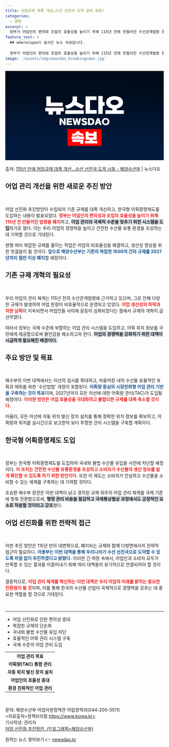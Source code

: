 ```yaml
---
title: 어업규제 대폭 개선…수산 선진국 도약 준비 완료!
categories:
  - 경제
excerpt: >
  정부가 어업인의 편의와 조업의 효율성을 높이기 위해 115년 전에 만들어진 수산관계법령 등 기존의 복잡다양한…
feature_text: >
  ## whereispost 실시간 뉴스 속보입니다.

  정부가 어업인의 편의와 조업의 효율성을 높이기 위해 115년 전에 만들어진 수산관계법령 등 기존의 복잡다양한…
image: '/assets/img/newsdao_breakingnews.jpg'
---
```


![뉴스다오 속보](/assets/img/newsdao_breakingnews.jpg)

<p>출처: <a href="https://newsdao.kr/2004" rel="dofollow">115년 만에 어업규제 대폭 개선…수산 선진국 도약 시동 - 해양수산부</a> | 뉴스다오</p>

<h2 data-ke-size="size26">어업 관리 개선을 위한 새로운 추진 방안</h2>

<p data-ke-size="size16">&nbsp;</p>

어업 선진화 추진방안이 수립되어 기존 규제를 대폭 개선하고, 한국형 어획증명제도를 도입하는 내용이 발표되었다. <b><span style="color: #ee2323;">정부는 어업인의 편의성과 조업의 효율성을 높이기 위해 115년 전 만들어진 법령을 폐지</span></b>하고, <b><span style="background-color: #21538527;">어업 관리의 국제적 수준을 맞추기 위한 시스템을 도입</span></b>하기로 했다. 이는 우리 어업의 경쟁력을 높이고 건전한 수산물 유통 환경을 조성하는 데 기여할 것으로 기대된다.

현행 여러 복잡한 규제를 줄이는 작업은 어업의 비효율성을 해결하고, 생산성 향상을 위한 첫걸음이 될 것이다. <b><span style="color: #1a5490;">앞으로 해양수산부는 기존의 복잡한 1500여 건의 규제를 2027년까지 절반 이상 폐지</span></b>할 예정이다. 

<h2 data-ke-size="size26">기존 규제 개혁의 필요성</h2>

<p data-ke-size="size16">&nbsp;</p>

우리 어업의 관리 체계는 115년 전의 수산관계법령에 근거하고 있으며, 그로 인해 다양한 규제가 발생하여 어업 현장이 비효율적으로 운영되고 있었다. <b><span style="color: #ee2323;">어업 생산성의 하락과 자원 남획</span></b>이 지속되면서 어업인들 사이에 갈등이 심화되었다는 점에서 규제의 개혁이 급선무였다. 

따라서 정부는 국제 수준에 부합하는 어업 관리 시스템을 도입하고, 어획 위치 정보를 국민에게 제공함으로써 불안감을 해소하고자 한다. <b><span style="background-color: #21538527;">어업의 경쟁력을 강화하기 위한 대책이 시급하게 필요해진 배경이다.</span></b>

<h2 data-ke-size="size26">주요 방안 및 목표</h2>

<p data-ke-size="size16">&nbsp;</p>

해수부의 이번 대책에서는 어선의 검사를 확대하고, 마을어장 내의 수산물 효율적인 포획과 채취를 위한 '수산업법' 개정이 포함된다. <b><span style="color: #1a5490;">어획량 중심의 시장친화형 어업 관리 기반을 구축하는 것이 목표</span></b>이며, 2027년까지 모든 어선에 대한 어획량 관리(TAC)가 도입될 예정이다. <b><span style="color: #ee2323;">이러한 방안은 어업 효율성을 극대화하고 불합리한 규제를 대폭 축소할 것이다.</span></b> 

아울러, 모든 어선에 자동 위치 발신 장치 설치를 통해 정확한 위치 정보를 확보하고, 어획량과 위치를 실시간으로 보고받아 보다 투명한 관리 시스템을 구축할 계획이다.

<h2 data-ke-size="size26">한국형 어획증명제도 도입</h2>

<p data-ke-size="size16">&nbsp;</p>

정부는 한국형 어획증명제도를 도입하여 국내외 불법 수산물 유입을 사전에 차단할 예정이다. <b><span style="color: #ee2323;">이 조치는 건전한 수산물 유통환경을 조성하고 소비자가 수산물의 생산 정보를 쉽게 확인할 수 있도록 하기 위한 방안이다.</span></b> 또한 이 제도는 소비자가 안심하고 수산물을 소비할 수 있는 체계를 구축하는 데 기여할 것이다.

조승환 해수부 장관은 이번 대책이 낡고 경직된 규제 위주의 어업 관리 체계를 국제 기준에 맞춰 전환함으로써, <b><span style="background-color: #21538527;">행정 관리 비용을 절감하고 국제통상협상 과정에서도 긍정적인 요소로 작용할 것이라고 강조</span></b>했다. 

<h2 data-ke-size="size26">어업 선진화를 위한 전략적 접근</h2>

<p data-ke-size="size16">&nbsp;</p>

이번 추진 방안은 115년 만의 대변혁으로, 폐지되는 규제와 함께 다방면에서의 전략적 접근이 필요하다. <b><span style="color: #1a5490;">어총부는 이번 대책을 통해 우리나라가 수산 선진국으로 도약할 수 있도록 차질 없이 추진하겠다고 밝혔다.</span></b> 이러한 긴 여정 속에서, 어업인과 소비자 모두가 만족할 수 있는 결과를 이끌어내기 위해 여러 대책들이 유기적으로 연결되어야 할 것이다.

결론적으로, <b><span style="color: #ee2323;">어업 관리 체계를 혁신하는 이번 대책은 우리 어업의 미래를 밝히는 중요한 전환점이 될 것</span></b>이며, 이를 통해 한국의 수산물 산업이 국제적으로 경쟁력을 갖추는 데 중요한 역할을 할 것으로 기대된다.

<p data-ke-size="size16">&nbsp;</p>

<hr>

<ul>
    <li>어업 선진화로 인한 편의성 증대</li>
    <li>복잡한 규제의 단순화</li>
    <li>국내외 불법 수산물 유입 차단</li>
    <li>효율적인 어획 관리 시스템 구축</li>
    <li>국제 수준의 어업 관리 도입</li>
</ul>

<table style="width: 100%;">
    <tr>
        <td style="text-align: center; height: 17px;"><b>어업 관리 목표</b></td>
    </tr>
    <tr>
        <td style="text-align: center; height: 17px;"><b>어획량(TAC) 통합 관리</b></td>
    </tr>
    <tr>
        <td style="text-align: center; height: 17px;"><b>자동 위치 발신 장치 설치</b></td>
    </tr>
    <tr>
        <td style="text-align: center; height: 17px;"><b>어업인의 효율성 증대</b></td>
    </tr>
    <tr>
        <td style="text-align: center; height: 17px;"><b>환경 친화적인 어업 관리</b></td>
    </tr>
</table>

<p data-ke-size="size16">&nbsp;</p>

문의: 해양수산부 어업자원정책관 어업정책과(044-200-5511)<br>
<자료출처=정책브리핑 https://www.korea.kr>
<br>
기사작성: 관리자<br>
<a href="https://newsdao.kr/2004">어업 선진화 추진방안. (인포그래픽=해양수산부)</a> 

원하는 뉴스 찾아보기 👉 <a href="https://newsdao.kr" rel="dofollow">newsdao.kr</a>


